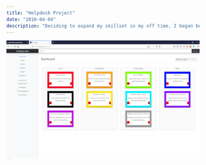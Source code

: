 ```yaml
---
title: "Helpdesk Project"
date: "2010-04-04"
description: "Deciding to expand my skillset in my off time, I began building the helpdesk project. Equipped with a functioning front-end and API/Backend, the helpdesk project allows users to create or edit tasks and organize them into columns categorized by completion. Users create or edit tasks in the front end through a form, then submit the information. Once submitted, the information travels through an ASP.NET ES6 API backend using the Post or Put command and entered into a PostgreSQL database, where the information is stored/changed. The application retrieves tasks through custom SQL Query “Get” commands, which obtain the tasks by completion status, and sends them down to the front-end where the information is displayed. Developing this project equipped me with the fundamentals of full-stack web development, skills that proved invaluable to my next project."
---
```


![HelpdeskProject](../images/helpdesk.png)
